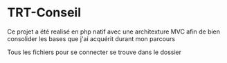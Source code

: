 # TRT-Conseil

Ce projet a été realisé en php natif avec une architexture MVC afin de bien consolider les bases que j'ai acquérit durant mon parcours

Tous les fichiers pour se connecter se trouve dans le dossier 
